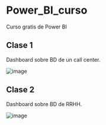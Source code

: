 # Power_BI_curso
Curso gratis de Power BI


## Clase 1
Dashboard sobre BD de un call center.

![image](https://github.com/Msabalza730/Power_BI_curso/assets/55921624/700c7a2c-bbe6-4087-a23f-8bceaf278942)

## Clase 2
Dashboard sobre BD de RRHH.

![image](https://github.com/Msabalza730/Power_BI_curso/assets/55921624/113ba529-f023-4f27-a19e-08a321f33dfb)
